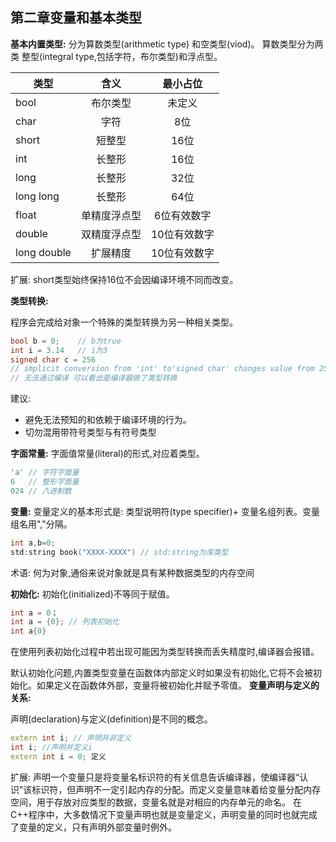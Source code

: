 ## 第二章变量和基本类型

__基本内置类型:__
分为算数类型(arithmetic type) 和空类型(viod)。
算数类型分为两类 整型(integral type,包括字符，布尔类型)和浮点型。



|类型|含义|最小占位|
| --------   | :-----:  | :----:  |
|bool| 布尔类型|未定义|
|char|字符|8位|
|short|短整型|16位|
|int|长整形|16位|
|long|长整形|32位|
|long long|长整形|64位|
|float|单精度浮点型|6位有效数字|
|double|双精度浮点型|10位有效数字|
|long double|扩展精度|10位有效数字|

扩展: short类型始终保持16位不会因编译环境不同而改变。

__类型转换:__

程序会完成给对象一个特殊的类型转换为另一种相关类型。
```c++
bool b = 0;    // b为true
int i = 3.14   // i为3
signed char c = 256
// implicit conversion from 'int' to'signed char' changes value from 256 to 0
// 无法通过编译 可以看出是编译器做了类型转换
```
建议:

* 避免无法预知的和依赖于编译环境的行为。
* 切勿混用带符号类型与有符号类型

__字面常量:__
字面值常量(literal)的形式,对应着类型。
```c++
'a' // 字符字面量
6   // 整形字面量
024 // 八进制数
```
__变量:__
变量定义的基本形式是: 类型说明符(type specifier)+ 变量名组列表。变量组名用","分隔。
```c++
int a,b=0;
std:string book("XXXX-XXXX") // std:string为库类型
```
术语: 何为对象,通俗来说对象就是具有某种数据类型的内存空间

__初始化:__
初始化(initialized)不等同于赋值。
```c++
int a = 0；
int a = {0}; // 列表初始化
int a{0}
```
在使用列表初始化过程中若出现可能因为类型转换而丢失精度时,编译器会报错。

默认初始化问题,内置类型变量在函数体内部定义时如果没有初始化,它将不会被初始化。如果定义在函数体外部，变量将被初始化并赋予零值。
__变量声明与定义的关系:__

声明(declaration)与定义(definition)是不同的概念。
```c++
extern int i; // 声明并非定义
int i; //声明并定义i
extern int i = 0; 定义

```
扩展: 声明一个变量只是将变量名标识符的有关信息告诉编译器，使编译器“认识”该标识符，但声明不一定引起内存的分配。而定义变量意味着给变量分配内存空间，用于存放对应类型的数据，变量名就是对相应的内存单元的命名。
    在C++程序中，大多数情况下变量声明也就是变量定义，声明变量的同时也就完成了变量的定义，只有声明外部变量时例外。